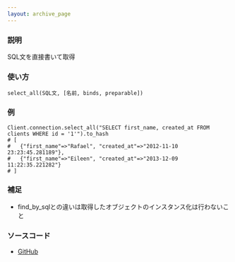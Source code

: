 ```yaml
---
layout: archive_page
---
```

### 説明
SQL文を直接書いて取得

### 使い方
    select_all(SQL文, [名前, binds, preparable])

### 例
    Client.connection.select_all("SELECT first_name, created_at FROM clients WHERE id = '1'").to_hash
    # [
    #   {"first_name"=>"Rafael", "created_at"=>"2012-11-10 23:23:45.281189"},
    #   {"first_name"=>"Eileen", "created_at"=>"2013-12-09 11:22:35.221282"}
    # ]

### 補足
* find_by_sqlとの違いは取得したオブジェクトのインスタンス化は行わないこと

### ソースコード
* [GitHub](https://github.com/rails/rails/blob/ac30e389ecfa0e26e3d44c1eda8488ddf63b3ecc/activerecord/lib/active_record/connection_adapters/abstract/database_statements.rb#L59)
